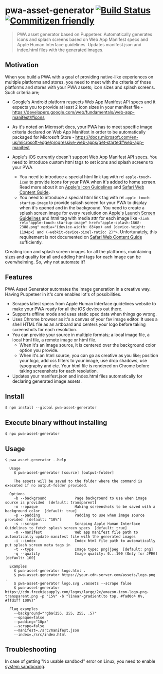 # pwa-asset-generator [![Build Status](https://travis-ci.com/onderceylan/pwa-asset-generator.svg?branch=master)](https://travis-ci.com/onderceylan/pwa-asset-generator.svg?branch=master) [![Commitizen friendly](https://img.shields.io/badge/commitizen-friendly-brightgreen.svg)](http://commitizen.github.io/cz-cli/)

> PWA asset generator based on Puppeteer. Automatically generates icons and splash screens based on Web App Manifest specs and Apple Human Interface guidelines. Updates manifest.json and index.html files with the generated images.

## Motivation

When you build a PWA with a goal of providing native-like experiences on multiple platforms and stores, you need to meet with the criteria of those platforms and stores with your PWA assets; icon sizes and splash screens. Such criteria are;

* Google's Android platform respects Web App Manifest API specs and it expects you to provide at least 2 icon sizes in your manifest file - https://developers.google.com/web/fundamentals/web-app-manifest/#icons

* As it's noted on Microsoft docs, your PWA has to meet specific image criteria declared on Web App Manifest in order to be automatically packaged for Microsoft Store - https://docs.microsoft.com/en-us/microsoft-edge/progressive-web-apps/get-started#web-app-manifest

* Apple's iOS currently doesn't support Web App Manifest API specs. You need to introduce custom html tags to set icons and splash screens to your PWA. 
    * You need to introduce a special html link tag with rel `apple-touch-icon` to provide icons for your PWA when it's added to home screen. Read more about it on [Apple's Icon Guidelines](https://developer.apple.com/design/human-interface-guidelines/ios/icons-and-images/app-icon/) and [Safari Web Content Guide](https://developer.apple.com/library/archive/documentation/AppleApplications/Reference/SafariWebContent/ConfiguringWebApplications/ConfiguringWebApplications.html). 
    * You need to introduce a special html link tag with rel `apple-touch-startup-image` to provide splash screen for your PWA to display when it's opened and in the background. You need to create a splash screen image for every resolution on [Apple's Launch Screen Guidelines](https://developer.apple.com/design/human-interface-guidelines/ios/icons-and-images/launch-screen/#static-launch-screen-images-not-recommended) and html tag with media attr for each image like `<link rel="apple-touch-startup-image" href="apple-splash-1668-2388.png" media="(device-width: 834px) and (device-height: 1194px) and (-webkit-device-pixel-ratio: 2)">`. Unfortunately, this requirement is not documented on [Safari Web Content Guide](https://developer.apple.com/library/archive/documentation/AppleApplications/Reference/SafariWebContent/ConfiguringWebApplications/ConfiguringWebApplications.html) sufficiently.
    
Creating icon and splash screen images for all the platforms, maintaining sizes and quality for all and adding html tags for each image can be overwhelming. So, why not automate it?    

## Features

PWA Asset Generator automates the image generation in a creative way. Having Puppeteer in it's core enables lot's of possibilities. 

* Scrapes latest specs from Apple Human Interface guidelines website to make your PWA ready for all the iOS devices out there. 
* Supports offline mode and uses static spec data when things go wrong. 
* Uses Chrome browser as it's a canvas of your fav image editor. It uses a shell HTML file as an artboard and centers your logo before taking screenshots for each resolution.
* You can provide your source in multiple formats; a local image file, a local html file, a remote image or html file. 
    * When it's an image source, it is centered over the background color option you provide.
    * When it's an html source, you can go as creative as you like; position your logo, add css filters to your image, use drop shadows, use typography and etc. Your html file is rendered on Chrome before taking screenshots for each resolution.
* Updates your manifest.json and index.html files automatically for declaring generated image assets.    

## Install

```
$ npm install --global pwa-asset-generator
```

## Execute binary without installing
```
$ npx pwa-asset-generator
```

## Usage

```
$ pwa-asset-generator --help

  Usage
    $ pwa-asset-generator [source] [output-folder]
    
    The assets will be saved to the folder where the command is executed if no output-folder provided.
    
  Options
    -b --background             Page background to use when image source is provided  [default: transparent]
    -o --opaque                 Making screenshots to be saved with a background color  [default: true]
    -p --padding                Padding to use when image source provided  [default: "10%"]
    -s --scrape                 Scraping Apple Human Interface Guidelines to fetch splash screen specs  [default: true]
    -m --manifest               Web app manifest file path to automatically update manifest file with the generated images
    -i --index                  Index html file path to automatically put splash screen meta tags in
    -t --type                   Image type: png|jpeg  [default: png]
    -q --quality                Image quality: 0...100 (Only for JPEG)  [default: 100]

  Examples
    $ pwa-asset-generator logo.html .
    $ pwa-asset-generator https://your-cdn-server.com/assets/logo.png .
    $ pwa-asset-generator logo.svg ./assets --scrape false
    $ pwa-asset-generator https://cdn.freebiesupply.com/logos/large/2x/amazon-icon-logo-png-transparent.png -p "15%" -b "linear-gradient(to top, #fad0c4 0%, #ffd1ff 100%)"

  Flag examples
    --background="rgba(255, 255, 255, .5)"
    --opaque=false
    --padding="10px"
    --scrape=false
    --manifest=./src/manifest.json
    --index=./src/index.html
```

## Troubleshooting

In case of getting "No usable sandbox!" error on Linux, you need to enable [system sandboxing](https://github.com/GoogleChrome/puppeteer/blob/master/docs/troubleshooting.md#setting-up-chrome-linux-sandbox).
